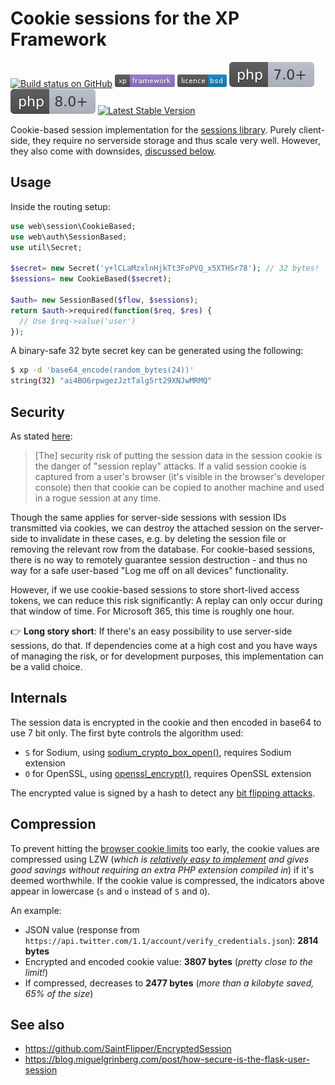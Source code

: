 Cookie sessions for the XP Framework
========================================================================

[![Build status on GitHub](https://github.com/xp-forge/cookie-sessions/workflows/Tests/badge.svg)](https://github.com/xp-forge/cookie-sessions/actions)
[![XP Framework Module](https://raw.githubusercontent.com/xp-framework/web/master/static/xp-framework-badge.png)](https://github.com/xp-framework/core)
[![BSD Licence](https://raw.githubusercontent.com/xp-framework/web/master/static/licence-bsd.png)](https://github.com/xp-framework/core/blob/master/LICENCE.md)
[![Requires PHP 7.0+](https://raw.githubusercontent.com/xp-framework/web/master/static/php-7_0plus.svg)](http://php.net/)
[![Supports PHP 8.0+](https://raw.githubusercontent.com/xp-framework/web/master/static/php-8_0plus.svg)](http://php.net/)
[![Latest Stable Version](https://poser.pugx.org/xp-forge/cookie-sessions/version.png)](https://packagist.org/packages/xp-forge/cookie-sessions)

Cookie-based session implementation for the [sessions library](https://github.com/xp-forge/sessions/pull/10). Purely client-side, they require no serverside storage and thus scale very well. However, they also come with downsides, [discussed below](https://github.com/xp-forge/cookie-sessions#security).

Usage
-----
Inside the routing setup:

```php
use web\session\CookieBased;
use web\auth\SessionBased;
use util\Secret;

$secret= new Secret('y+lCLaMzxlnHjkTt3FoPVQ_x5XTHSr78'); // 32 bytes!
$sessions= new CookieBased($secret);

$auth= new SessionBased($flow, $sessions);
return $auth->required(function($req, $res) {
  // Use $req->value('user')
});
```

A binary-safe 32 byte secret key can be generated using the following:

```bash
$ xp -d 'base64_encode(random_bytes(24))'
string(32) "ai4BO6rpwgezJztTalg5rt29XNJwMRMQ"
```

Security
--------
As stated [here](https://github.com/SaintFlipper/EncryptedSession#why-use-server-side-session-storage-instead-):

> [The] security risk of putting the session data in the session cookie is the danger of "session replay" attacks. If a valid session cookie is captured from a user's browser (it's visible in the browser's developer console) then that cookie can be copied to another machine and used in a rogue session at any time.

Though the same applies for server-side sessions with session IDs transmitted via cookies, we can destroy the attached session on the server-side to invalidate in these cases, e.g. by deleting the session file or removing the relevant row from the database. For cookie-based sessions, there is no way to remotely guarantee session destruction - and thus no way for a safe user-based "Log me off on all devices" functionality.

However, if we use cookie-based sessions to store short-lived access tokens, we can reduce this risk significantly: A replay can only occur during that window of time. For Microsoft 365, this time is roughly one hour.

👉 **Long story short**: If there's an easy possibility to use server-side sessions, do that. If dependencies come at a high cost and you have ways of managing the risk, or for development purposes, this implementation can be a valid choice.

Internals
---------
The session data is encrypted in the cookie and then encoded in base64 to use 7 bit only. The first byte controls the algorithm used:

* `S` for Sodium, using [sodium_crypto_box_open()](https://www.php.net/sodium_crypto_box_open), requires Sodium extension
* `O` for OpenSSL, using [openssl_encrypt()](https://www.php.net/openssl_encrypt), requires OpenSSL extension

The encrypted value is signed by a hash to detect any [bit flipping attacks](https://en.wikipedia.org/wiki/Bit-flipping_attack).

Compression
-----------
To prevent hitting the [browser cookie limits](http://browsercookielimits.iain.guru/) too early, the cookie values are compressed using LZW (*which is [relatively easy to implement](http://www.rosettacode.org/wiki/LZW_compression#Simpler_Version) and gives good savings without requiring an extra PHP extension compiled in*) if it's deemed worthwhile. If the cookie value is compressed, the indicators above appear in lowercase (`s` and `o` instead of `S` and `O`).

An example:

* JSON value (response from `https://api.twitter.com/1.1/account/verify_credentials.json`): **2814 bytes**
* Encrypted and encoded cookie value: **3807 bytes** (*pretty close to the limit!*)
* If compressed, decreases to **2477 bytes** (*more than a kilobyte saved, 65% of the size*)

See also
--------
* https://github.com/SaintFlipper/EncryptedSession
* https://blog.miguelgrinberg.com/post/how-secure-is-the-flask-user-session